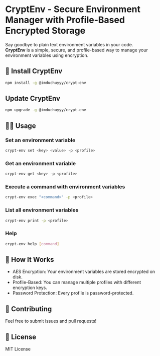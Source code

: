 # CryptEnv - Secure Environment Manager with Profile-Based Encrypted Storage

Say goodbye to plain text environment variables in your code.  
**CryptEnv** is a simple, secure, and profile-based way to manage your environment variables using encryption.

## 🚀 Install CryptEnv

```bash
npm install -g @imduchuyyy/crypt-env
```

## Update CryptEnv
```bash
npm upgrade -g @imduchuyyy/crypt-env
```

## 🧑‍💻 Usage
### Set an environment variable
```bash
crypt-env set <key> <value> -p <profile>
```

### Get an environment variable
```bash
crypt-env get <key> -p <profile>
```

### Execute a command with environment variables
```bash
crypt-env exec "<command>" -p <profile>
```

### List all environment variables
```bash
crypt-env print -p <profile>
```

### Help
```bash
crypt-env help [command]
```

## 🔐 How It Works
- AES Encryption: Your environment variables are stored encrypted on disk.
- Profile-Based: You can manage multiple profiles with different encryption keys.
- Password Protection: Every profile is password-protected.

## 🤝 Contributing
Feel free to submit issues and pull requests!

## 📝 License
MIT License
